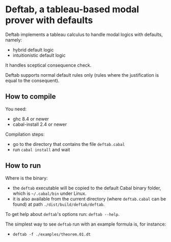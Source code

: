 # Deftab, a tableau-based modal prover with defaults

Deftab implements a tableau calculus to handle
modal logics with defaults, namely:

* hybrid default logic
* intuitionistic default logic

It handles sceptical consequence check.

Deftab supports normal default rules only
(rules where the justification is equal to the consequent).

## How to compile

You need:

* ghc 8.4 or newer
* cabal-install 2.4 or newer

Compilation steps:

* go to the directory that contains the file `deftab.cabal`
* run `cabal install` and wait

## How to run

Where is the binary:

* the `deftab` executable will be copied to the default Cabal
  binary folder, which is `~/.cabal/bin` under Linux.
* it is also available from the current directory (where
  `deftab.cabal` can be found) at path `./dist/build/deftab/deftab`.

To get help about `deftab`'s options run: `deftab --help`.

The simplest way to see `deftab` run with an example formula is,
for instance:

* `deftab -f ./examples/theorem.01.dt`
